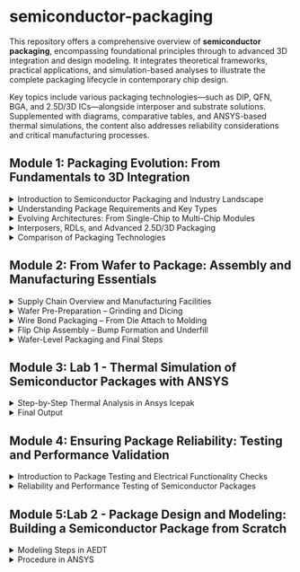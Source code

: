 # semiconductor-packaging

This repository offers a comprehensive overview of **semiconductor packaging**, encompassing foundational principles through to advanced 3D integration and design modeling. It integrates theoretical frameworks, practical applications, and simulation-based analyses to illustrate the complete packaging lifecycle in contemporary chip design.

Key topics include various packaging technologies—such as DIP, QFN, BGA, and 2.5D/3D ICs—alongside interposer and substrate solutions. Supplemented with diagrams, comparative tables, and ANSYS-based thermal simulations, the content also addresses reliability considerations and critical manufacturing processes.


<summary><h2>Module 1: Packaging Evolution: From Fundamentals to 3D Integration </h2></summary>

<details>
<summary>Introduction to Semiconductor Packaging and Industry Landscape</summary>

### Importance of Semiconductor Packaging

Semiconductor packaging is essential for transitioning a fragile silicon die from a cleanroom environment into real-world electronic systems. Dies produced by foundries like **TSMC, Intel, Samsung**, or **SK Hynix** require protection from corrosion, moisture, and mechanical stress.

#### 🛡️ Core Functions:
1. **Protection** of the die and its circuitry  
2. **Electrical connectivity** to logic boards and system components

A widely used format, such as the **Ball Grid Array (BGA)**, encloses the die in a protective mold and connects it to a substrate via wire bonds, enabling PCB integration.

![image](/images/Screenshot%20(22).png)

#### 🧠 Real-World Example:
In devices like the **iPhone 15**, packaged chips from companies like **Broadcom**, **STMicroelectronics**, **TI**, and **SK Hynix** are integrated on a compact logic board—underscoring the critical role of packaging in system integration.

---

### 🏭 The Semiconductor Value Chain

The industry comprises multiple players with specialized roles:

- **Fabless Companies**: Focus on IC design (e.g., Apple, AMD, Qualcomm)  
- **Foundries**: Fabricate silicon wafers (e.g., TSMC, GlobalFoundries)  
- **OSATs**: Handle packaging and testing (e.g., ASE, Amkor, JCET)  
- **IDMs**: Integrated firms managing design through manufacturing (e.g., Intel, Samsung)

#### 🔁 Workflow:
**Design → Wafer Fabrication → Package & Test → System Assembly**


![image](/images/Screenshot%20(23).png)

</details>

<details>
<summary>Understanding Package Requirements and Key Types</summary>

### 📌 Product Design Considerations

In SoC and board design, selecting an optimal package ensures performance, reliability, and integration. Packaging serves as a structural and functional bridge between the die and the board.

![image](/images/Screenshot%20(25).png)

#### 🔍 Key Selection Criteria:
- **Application-specific** needs (logic, memory, power)  
- **I/O Pin Count**  
- **Thermal Dissipation**  
- **Cost constraints**  
- **Reliability** under stress  
- **Form Factor** and size limits

---

### 🧱 Package Structure Overview

A standard IC package consists of:

- **Die**: The semiconductor core  
- **Carrier**: Routes signals between die and board  
- **PCB**: Final mounting platform  
- **Mold Compound**: Environmental protection

Mounting Types:
- **Through-hole**: e.g., DIP, PGA  
- **Surface-mount (SMT)**: e.g., QFP, QFN, CSP

![image](/images/Screenshot%20(27).png)

---

### 📦 Common Package Categories

- **Through-hole**: DIP, TO, PGA  
- **SMT**: QFN, PBGA, LGA, CSP  
- **Advanced**: MCM (Intel Broadwell), CoWoS (Nvidia H100)

</details>

<details>
<summary>Evolving Architectures: From Single-Chip to Multi-Chip Modules</summary>

### 📦 SoC Packaging Anatomy

Packaging not only safeguards the die but ensures electrical, thermal, and mechanical functionality in SoC systems.

#### 🔹 Leadframe-Based Packages
- **DIP**: Traditional, with wirebonds and external leads  
- **QFN**: Compact with exposed thermal pads  
- **Leadframe CSP & QFP**: Scaled for density and SMT

#### 🔹 Laminate-Based Packages
- **PBGA**: Wirebonded to laminated substrates  
- **Flip Chip PBGA**: Superior signal and thermal performance  
- **LGA, FC-CSP**: Common in modern devices

#### 🔹 Advanced Substrates
- **2D**: Dies placed side-by-side  
- **2.1D**: Adds RDL for better routing  
- **2.3D**: Uses organic interposers  
- **2.5D**: Silicon interposer for high-speed interconnects (e.g., CoWoS)

##### 📌 CoWoS in Practice
Combines HBM and logic SoC on a silicon interposer, used in AI and HPC platforms.

![image](/images/Screenshot%20(28).png)

</details>

<details>
<summary>Interposers, RDLs, and Advanced 2.5D/3D Packaging</summary>

### 📘 Package Architecture & Classification

Modern packages serve single-chip and multi-die systems using complex substrates and interposers.

#### 🏗️ Stack Overview
1. **Semiconductors**: SoCs or chiplets  
2. **Carrier Substrate**: Interface using interposers or thin-film  
3. **PCB**: Final system-level integration

#### 🔀 Multichip Approaches
- **Thin-Film** for compact integration  
- **TSV-less Interposers** for moderate complexity  
- **Passive/Active TSV Interposers** for vertical, high-density interconnects

#### 📦 Integration Levels
- **PBGA**: Single-die  
- **fcCSP**: Flip-chip variant  
- **2D/2.1D**: RDL-enhanced multichip  
- **2.3D–2.5D**: Interposer-enabled  
- **3D**: Full stacking with TSVs

#### 🔧 Example Applications
- **2.5D AI accelerators** with HBM  
- **fcCSP for mobile/IoT**  
- **3D packaging for datacenters and HPC**

![image](/images/Screenshot%20(29).png)

_Source: [Semiconductor Advanced Packaging by John H. Lau](https://www.amazon.com/Semiconductor-Advanced-Packaging-John-Lau/dp/1119869919)_

</details>

<details>
<summary>Comparison of Packaging Technologies</summary>

### 📦 IC Package Comparison

| **Type** | **Advantages** | **Limitations** | **Applications** |
|----------|----------------|------------------|------------------|
| **DIP** | Inexpensive, robust | Bulky, low pin count | Legacy systems |
| **QFN** | Compact, thermally efficient | Limited I/O | Mobile, telecom |
| **LGA** | High density | Fragile, tough to repair | ASICs, controllers |
| **BGA** | Excellent performance | Complex rework | High-end ICs |
| **fcCSP** | Small, cost-effective | Solder challenges | Wearables, smartphones |
| **2.1D** | Efficient integration | Longer routing | RF, datacenters |
| **2.3D** | High I/O, low cost | RDL durability | AI, HPC |
| **2.5D/3D** | High bandwidth, low latency | Expensive | Advanced compute, AI |

</details>


<summary><h2> Module 2: From Wafer to Package: Assembly and Manufacturing Essentials</h2></summary>

<details>
<summary>Supply Chain Overview and Manufacturing Facilities  </summary>

## Semiconductor Packaging – Theoretical Overview

This section presents a structured view of the **semiconductor supply chain** and the inner workings of a **package manufacturing facility**, commonly referred to as ATMP (Assembly, Testing, Marking, and Packaging).

## 🔄 Semiconductor Supply Chain

The semiconductor supply chain is a multi-step process that transforms raw silicon into fully functional electronic products. Key stages include:

### 1. 🎨 **Design House**
- **Inputs**: EDA tools, Foundry PDKs  
- **Outputs**: IC design files (e.g., GDSII), test programs  
- **Task**: Digital chip design using industry-standard software

### 2. 🧪 **Wafer Fabrication**
- **Inputs**: Silicon wafers, equipment, gases, chemicals  
- **Output**: IC-fabricated wafers  
- **Task**: Fabrication of circuits using photolithography and related techniques

### 3. 📦 **Package Assembly & Test (ATMP)**
- **Inputs**: Substrates, materials, tools  
- **Output**: Packaged ICs (e.g., Apple A15)  
- **Task**: Dicing, die attach, wire/flip-chip bonding, encapsulation, and testing

### 4. 🔧 **Board Assembly & Test**
- **Inputs**: PCBs and packaging components  
- **Output**: Assembled boards with ICs  
- **Task**: Surface-mount integration and board-level validation

### 5. 📱 **System Assembly**
- **Inputs**: Electronic components  
- **Output**: Final end-product (e.g., iPhone)  
- **Task**: Product-level integration and verification

![image](/images/Screenshot%20(33).png)


---
## 🏭 Inside a Package Manufacturing Facility (ATMP)

ATMP encompasses four core operations: **Assembly**, **Testing**, **Marking**, and **Packaging**.

### 🏢 Facility Types
- **OSAT Providers**: ASE, Amkor, TATA  
- **In-House Facilities**: Intel, TSMC, Micron, Samsung

### 🧱 Facility Layout

#### 🔹 Material Preparation
- Staging of raw materials for production

#### 🔹 Processing Zone (Cleanroom ISO Class 6 & 7)
- Die bonding  
- Wire/Flip-chip bonding  
- Encapsulation  
- RDL formation

#### 🔹 Testing Zone
- Electrical characterization  
- Burn-in and reliability testing

#### 🔹 Warehouse & Utilities
- Packaged IC storage and infrastructure support

![image](/images/Screenshot%20(34).png)

</details>

<details>
<summary>Wafer Pre-Preparation – Grinding and Dicing </summary>

### Wafer Preparation in the Cleanroom

The wafer preparation process, performed in an **ISO Class 7 cleanroom**, ensures wafer integrity during handling and processing.

#### 🔄 Process Flow

1. **Incoming Wafer Carrier** – Protective handling for contamination control  
2. **Inspection** – Visual and optical checks  
3. **Front-Side Tape Lamination** – Protection for grinding and dicing  
4. **Backside Grinding** – Thickness reduction for thermal/mechanical performance  
5. **Tape Frame Mounting** – Stabilizes dies using adhesive ring frame  
6. **Two-Step Dicing** –  
   - **Laser Grooving**: Weakens scribe lines  
   - **Blade Dicing**: Separates dies with high precision

![image](/images/Screenshot%20(35).png)

</details>

<details>
<summary>Wire Bond Packaging – From Die Attach to Molding</summary>

### 🛠️ Cleanroom Activities: Wire Bond Packaging

This section details the process flow for **wire bond packaging**, a widely used technique in semiconductor assembly.

#### ⚙️ Process Steps

1. **Die Attach** – Epoxy dispensing, chip pick and place  
2. **Curing** – Heat to secure epoxy bond  
3. **Wire Bonding** –  
   - Ball bond (EFO spark), wire loop, and crescent bond  
4. **Transfer Molding** – Encapsulation using resin  
5. **Laser Marking** – Engraving identification  
6. **Singulation** – Precision dicing of molded units

<img src="images/Screenshot (38).png" alt="Wire Bond Packaging" width="600"/>

</details>

<details>
<summary>Flip Chip Assembly – Bump Formation and Underfill</summary>

### 📦 Cleanroom Process: Flip Chip Packaging

Flip chip packaging enhances electrical performance and I/O density by mounting the die face-down on the substrate.

#### 🔩 Process Steps

1. **Bump Formation** – Solder bump deposition and reflow  
2. **Chip Flip and Placement** – Alignment with flux  
3. **Reflow** – Forms die-substrate solder joints  
4. **Flux Cleansing** – Solvent spray to prevent corrosion  
5. **Underfill Application and Cure** – Mechanical and thermal enhancement  
6. **Molding and Marking** – Encapsulation and traceability  
7. **Ball Mounting and Final Reflow** – External connections formed

<img src="images/Screenshot (39).png" alt="Flip Chip Process" width="600"/>

</details>

<details>
<summary>Wafer-Level Packaging and Final Steps</summary>

### 🧩 Wafer-Level Packaging (WLP)

WLP enables IC packaging directly on the wafer, offering reduced size and cost benefits.

#### 🔁 Reconstitution Workflow

1. **Die Placement** – Good dies placed on temporary carrier  
2. **Molding** – Formation of reconstituted wafer  
3. **Carrier Release** – Final molded structure

#### 🔧 RDL Steps

1. **Dielectric & Metal Coating**  
2. **RDL Patterning**  
3. **Solder Ball Attachment**  
4. **Laser Marking & Singulation**

<img src="images/Screenshot (43).png" alt="Wafer Level Packaging" width="600"/>

</details>


<summary> <h2> Module 3: Lab 1 - Thermal Simulation of Semiconductor Packages with ANSYS </h2> </summary>


<details>
<summary> Step-by-Step Thermal Analysis in Ansys Icepak </summary>

### Ansys Icepak Lab – Initial Setup & Flipchip BGA Package Creation

This lab guide provides a detailed walkthrough for setting up a thermal simulation in **Ansys Icepak**, focused on a **Flipchip BGA package**. The simulation is conducted for a **1 W power input** to evaluate thermal performance.

---

### Step-by-Step Thermal Analysis Procedure

#### Step 1: Insert Icepak Design
- Launch **Ansys Workbench**
- Go to `Project` → `Insert Icepak Design`

---

#### Step 2: Open Icepak Layout
- Click the **Icepak** tab to access the layout environment

---

#### Step 3: Create a Flipchip BGA Package
- Navigate to `Icepak` → `Toolkit` → `Geometry` → `Packages` → `Flipchip_BGA`
- In the configuration window, set:
  - **xLength**: 15 mm
  - **yLength**: 15 mm
  - **Package Thickness**: 3 mm
  - **Model Type**: Detailed
  - **Symmetry**: Full
- Click **OK** to generate and visualize the model

---

#### Step 4: Review the Model Structure
- Expand the **Solids** section in the **Model Tree** to inspect:
  - `Substrate`
  - `Die`
  - `Underfill`, and others

---

####  Step 5: Assign Thermal Power
- Go to `Project Manager` → `Thermal`
- Set **Power** input to `1 W` → Click **OK**

---

####  Step 6: Define Thermal Sources
- In **Solids**, select `Flipchip-BGA1_substrate`
  - Right-click → `Assign Thermal` → `Source`
  - Set **Thermal Condition** to `Ambient Temperature` → Click **OK**
- Remove unnecessary elements (e.g., `Flipchip_BGA_trace1` under Thermal)

---

#### Step 7: Assign Temperature Monitors
- In `Solids`, assign temperature monitors to:
  - `Substrate`
  - `Die`
  - `Underfill`

---

#### Step 8: Generate Mesh
- Navigate to the **Mesh** tab
- Go to `Simulation` → `Generate Mesh`
- Save the file when prompted

---

#### Step 9: Verify Mesh Quality
- In **Mesh Visualization**, use `Quality` tools to check:
  - Face Alignment
  - Skewness
  - Volume parameters

---

#### Step 10: Validate Setup
- Click `Validate` from the main toolbar
- Ensure all configuration checks return green status

---

#### Step 11: Run Simulation & Plot Results
- Click `Analyze All` from the top menu
- Select `Flipchip BGA` package
- Go to `Plot Field` → `Temperature` → `Temperature`

##### Output Configuration:
- Enable:
  - `Specify Name`
  - `Specify Folder`
  - `Plot on Surface Only`
- Under **Surface Smoothing**, select **Gaussian Smoothing**
- Confirm with **OK**, then click **Done**

---
</details>

<details>
<summary> Final Output </summary>

The thermal simulation for the **Flipchip BGA package** at **1 W input** completes successfully, with temperature field visualization.

---

### 📸 Simulation Screenshots

<table>
  <tr>
    <td><img src="images/1_Lab/Screenshot (52).png" /></td>
    <td><img src="images/1_Lab/Screenshot (53).png" /></td>

  </tr>
  <tr>
    <td><img src="images/1_Lab/Screenshot (55).png" /></td>
    <td><img src="images/1_Lab/Screenshot (56).png" /></td>

  </tr>
  <tr>
    <td><img src="images/1_Lab/Screenshot (58).png" /></td>
    <td><img src="images/1_Lab/Screenshot (59).png" /></td>

  </tr>
  <tr>
    <td><img src="images/1_Lab/Screenshot (62).png" /></td>
    <td><img src="images/1_Lab/Screenshot (63).png" /></td>

  </tr>
  <tr>
    <td><img src="images/1_Lab/Screenshot (65).png" /></td>
    <td><img src="images/1_Lab/Screenshot (66).png" /></td>

  </tr>
  <tr>
    <td><img src="images/1_Lab/Screenshot (68).png" /></td>
    <td><img src="images/1_Lab/Screenshot (69).png" /></td>

  </tr>
  <tr>
    <td><img src="images/1_Lab/Screenshot (72).png" /></td>
    <td><img src="images/1_Lab/Screenshot (73).png" /></td>

  </tr>
  <tr>
    <td><img src="images/1_Lab/Screenshot (75).png" /></td>
    <td><img src="images/1_Lab/Screenshot (76).png" /></td>

  </tr>
  <tr>
    <td><img src="images/1_Lab/Screenshot (78).png" /></td>
    <td><img src="images/1_Lab/Screenshot (79).png" /></td>

  </tr>
  <tr>
    <td><img src="images/1_Lab/Screenshot (82).png" /></td>
    <td><img src="images/1_Lab/Screenshot (83).png" /></td>

  </tr>
  <tr>
    <td><img src="images/1_Lab/Screenshot (85).png" /></td>
    <td><img src="images/1_Lab/Screenshot (86).png" /></td>

  </tr>
  <tr>
    <td><img src="images/1_Lab/Screenshot (88).png" /></td>
    <td><img src="images/1_Lab/Screenshot (89).png" /></td>
 
  </tr>
  <tr>
    <td><img src="images/1_Lab/Screenshot (92).png" /></td>
    <td><img src="images/1_Lab/Screenshot (93).png" /></td>

  </tr>
  <tr>
    <td><img src="images/1_Lab/Screenshot (95).png" /></td>
    <td><img src="images/1_Lab/Screenshot (96).png" /></td>

  </tr>
  <tr>
    <td><img src="images/1_Lab/Screenshot (98).png" /></td>
    <td><img src="images/1_Lab/Screenshot (99).png" /></td>

  </tr>
  <tr>
    <td><img src="images/1_Lab/Screenshot (100).png" /></td>
    <td><img src="images/1_Lab/Screenshot (101).png" /></td>

  </tr>
  <tr>
    <td><img src="images/1_Lab/Screenshot (105).png" /></td>
    <td><img src="images/1_Lab/Screenshot (106).png" /></td>

  </tr>
  
</table>
</details>


<summary><h2> Module 4: Ensuring Package Reliability: Testing and Performance Validation</h2></summary>

<details>
<summary>Introduction to Package Testing and Electrical Functionality Checks</summary>

### Overview: Semiconductor Testing Across Manufacturing Stages

Comprehensive testing of semiconductor devices is essential to ensure performance, functionality, and long-term reliability. Testing is performed at multiple stages during manufacturing, including both the **Foundry** and **OSAT (Outsourced Semiconductor Assembly and Test)** phases.

---

###  Foundry-Level Testing

1. **Front-End Manufacturing**
   - Involves fabrication of integrated circuits on silicon wafers.
   - Emphasizes **process development** for high yield and quality assurance.

2. **Wafer Probe Test**
   - Electrical tests conducted on individual dies pre-dicing.
   - Identifies and marks non-functional dies.

3. **Wafer Sorting**
   - Functional dies are sorted for packaging; defective ones are discarded.

---

### OSAT-Level Testing

1. **Package Manufacturing**
   - Involves die bonding, wire or flip-chip bonding, and encapsulation.
   - Continued **process development** enhances packaging quality.

<img src="images/Screenshot (46).png"/>

2. **Package Testing**
   - Conducted in ISO Class 6/7 cleanroom conditions.
   - Includes:
     - **AOST (Assembly Open and Short Test)** – Detects shorts/opens
     - **Burn-in Testing** – Applies electrical and thermal stress
     - **Final Testing** – Verifies functionality across temperature extremes

<img src="images/Screenshot (47).png"/>

---

### 🧪 AOST: Assembly Open and Short Test

**Purpose**: Rapid identification of electrical opens or shorts in packaged devices.

- Performed post **Trim & Form** or **Singulation**
- Combines electrical testing with visual inspection (e.g., missing leads, damaged balls)
- Utilizes **Product Grade Sort (PGSRT)** to classify:
  - Best (1), Better (2, 3), Scrap (4)

**Common Defects**:
- Head on Pillow (HoP)
- Non-Wet Open (NWO)
- Bridging
- Die cracks
- Warpage (Concave/Convex)

<img src="images/Screenshot (48).png"/>

---

### 🧠 Summary

Testing at each manufacturing stage:
- Detects and eliminates defective units early
- Enhances product reliability and customer satisfaction
- Increases manufacturing yield and lowers failure rates

</details>

<details>
<summary>Reliability and Performance Testing of Semiconductor Packages</summary>

### IC Testing Procedures: Burn-in, Final Testing, and ATE Systems

This section details the core testing methodologies applied to packaged ICs, including **Burn-in**, **Final Electrical Testing**, and usage of **Automatic Test Equipment (ATE)**.

---

### Burn-in Testing

**Objective**: Identify latent defects under accelerated stress conditions (temperature, voltage, and power cycling).

- Targets early-life (infant mortality) failures
- Devices are mounted on **Burn-in boards** and subjected to oven heating
- Accelerated by high voltage and temperature
- Captures failure rates beyond the early wear-out phase

**Detected Failures**:
- Dielectric breakdown
- Metallization faults
- Electromigration

**Note**: Burn-in enhances reliability but may slightly reduce product lifespan.

<img src="images/Screenshot (49).png"/>

---

### ✅ Final Test

**Objective**: Validate the packaged IC under extreme temperature conditions as per datasheet specifications.

- Conducted with **temperature-controlled fixtures**
- Includes:
  - **Hot Test**: High-temperature electrical testing
  - **Cold Test**: Low-temperature electrical verification

**Example DUT**: LM741 Operational Amplifier (OPAMP)

<img src="images/Screenshot (50).png"/>

---

### Summary: ATE and Test Categories

**Automatic Test Equipment (ATE)** automates the electrical verification of packaged ICs through various test modes:

- **Parametric Tests**: Validate voltage/current performance
- **Functional Tests**: Ensure correct logical behavior
- **Speed Tests**: Determine maximum operating frequency

**Key Performance Indicators**:
- Yield
- Test time
- Test coverage

**Common ATE Tools**:
- In-Circuit Testers (ICT)
- Collaborative Robots (COBOT)
- Handler Units
- Teradyne Test Systems

<img src="images/Screenshot (51).png"/>

</details>



<summary> <h2> Module 5:Lab 2 - Package Design and Modeling: Building a Semiconductor Package from Scratch </h2> </summary>

<details>
<summary> Modeling Steps in AEDT </summary>

### Creating a Wire Bond Package Cross-Section in Ansys AEDT

This lab exercise guides the step-by-step construction of a semiconductor **wire bond package** using **Ansys Electronics Desktop (AEDT)**. The objective is to model the complete package cross-section, including the die, substrate, bonding wires, and mold compound.


#### 1. Start a New Project
- Launch **Ansys Electronics Desktop**
- Select **Q3D Layout Design** as the project type

#### 2. Create the Die
- Use **Modeler → Surface → Rectangle** to draw the die
- Set **thickness**: `0.2 mm`
- Rename the object to `die`
- Assign **material**: `Silicon`

#### 3. Create the Substrate
- Create another rectangle with dimensions: `5 mm x 5 mm`
- Apply a **thickness** of `-0.5 mm` to represent the substrate
- Rename as `substrate`
- Position the die on top using: `(x = -1, y = -1, z = -0.1)`

#### 4. Add Die Attach Layer
- Draw a rectangle of the same size as the die at the origin `(0, 0, 0)`
- Set **thickness**: `-0.1 mm`
- Assign **material**: `modified_epoxy` for thermal modeling

#### 5. Create the Die Pad
- Add a thin rectangle to represent the **die pad**
- Define **thickness**: `0.005 mm`

#### 6. Add Bond Pads
- Place bond pads on the die and substrate
- Assign **metallic materials** (e.g., gold or aluminum) to these pads

#### 7. Add Bond Wires
- Use the **Bondwire Tool** to create wire connections between die pads and substrate pads
- Select **gold wire** as the bonding material

#### 8. Add Mold Compound
- Create a rectangular enclosure around the die and wires
- Set **thickness**: `1.2 mm`
- Assign **material**: Epoxy mold compound for protection

</details>

<details>
<summary> Procedure in ANSYS</summary>

<table>
  <tr>
    <td><img src="images/2_Lab/Screenshot (109).png" /></td>
    <td><img src="images/2_Lab/Screenshot (110).png" /></td>

  </tr>
  <tr>
    <td><img src="images/2_Lab/Screenshot (112).png" /></td>
    <td><img src="images/2_Lab/Screenshot (113).png" /></td>

  </tr>
  <tr>
    <td><img src="images/2_Lab/Screenshot (115).png" /></td>
    <td><img src="images/2_Lab/Screenshot (116).png" /></td>

  </tr>
  <tr>
    <td><img src="images/2_Lab/Screenshot (118).png" /></td>
    <td><img src="images/2_Lab/Screenshot (119).png" /></td>

  </tr>
  <tr>
    <td><img src="images/2_Lab/Screenshot (121).png" /></td>
    <td><img src="images/2_Lab/Screenshot (122).png" /></td>

  </tr>
  <tr>
    <td><img src="images/2_Lab/Screenshot (124).png" /></td>
    <td><img src="images/2_Lab/Screenshot (125).png" /></td>

  </tr>
  <tr>
    <td><img src="images/2_Lab/Screenshot (127).png" /></td>
    <td><img src="images/2_Lab/Screenshot (128).png" /></td>

  </tr>
  <tr>
    <td><img src="images/2_Lab/Screenshot (130).png" /></td>
    <td><img src="images/2_Lab/Screenshot (131).png" /></td>

  </tr>
  <tr>
    <td><img src="images/2_Lab/Screenshot (133).png" /></td>
    <td><img src="images/2_Lab/Screenshot (134).png" /></td>

  </tr>
  <tr>
    <td><img src="images/2_Lab/Screenshot (136).png" ></td>
    <td><img src="images/2_Lab/Screenshot (137).png" /></td>

  </tr>
  <tr>
    <td><img src="images/2_Lab/Screenshot (139).png" /></td>
    <td><img src="images/2_Lab/Screenshot (140).png" /></td>

  <tr>
    <td><img src="images/2_Lab/Screenshot (142).png" /></td>
    <td><img src="images/2_Lab/Screenshot (143).png" /></td>

  </tr>
  <tr>
    <td><img src="images/2_Lab/Screenshot (145).png" /></td>
    <td><img src="images/2_Lab/Screenshot (146).png" /></td>

  </tr>
  <tr>
    <td><img src="images/2_Lab/Screenshot (148).png" /></td>
    <td><img src="images/2_Lab/Screenshot (149).png" /></td>

  </tr>
  <tr>
    <td><img src="images/2_Lab/Screenshot (151).png" /></td>
    <td><img src="images/2_Lab/Screenshot (152).png" /></td>

  </tr>
  <tr>
    <td><img src="images/2_Lab/Screenshot (154).png" /></td>
    <td><img src="images/2_Lab/Screenshot (155).png" /></td>

  </tr>
  <tr>
    <td><img src="images/2_Lab/Screenshot (157).png" /></td>
    <td><img src="images/2_Lab/Screenshot (158).png" /></td>

  </tr>
  <tr>
    <td><img src="images/2_Lab/Screenshot (161).png" /></td>
    <td><img src="images/2_Lab/Screenshot (162).png" /></td>

  </tr>
</table>

</details>
